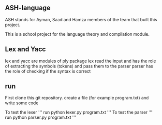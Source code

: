 ﻿## ASH-language
 ASH stands for Ayman, Saad and Hamza members of the team that built this project.
 
 This is a school project for the language theory and compilation module.
 
 ## Lex and Yacc
 
 lex and yacc are modules of ply package
 lex read the input and has the role of extracting the symbols (tokens) and pass them to the parser
 parser has the role of checking if the syntax is correct
 
 ## run
 
 First clone this git repository.
 create a file (for example program.txt) and write some code
 
 To test the lexer
 '''
 run python lexer.py program.txt 
 '''
 To test the parser
 '''
 run python parser.py program.txt 
 '''
